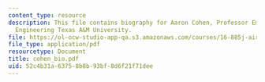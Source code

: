 ```yaml
---
content_type: resource
description: This file contains biography for Aaron Cohen, Professor Emeritus of Mechanical
  Engineering Texas A&M University.
file: https://ol-ocw-studio-app-qa.s3.amazonaws.com/courses/16-885j-aircraft-systems-engineering-fall-2004/52c4b31a63758b8b93bf8d6f21f71dee_cohen_bio.pdf
file_type: application/pdf
resourcetype: Document
title: cohen_bio.pdf
uid: 52c4b31a-6375-8b8b-93bf-8d6f21f71dee
---
```

